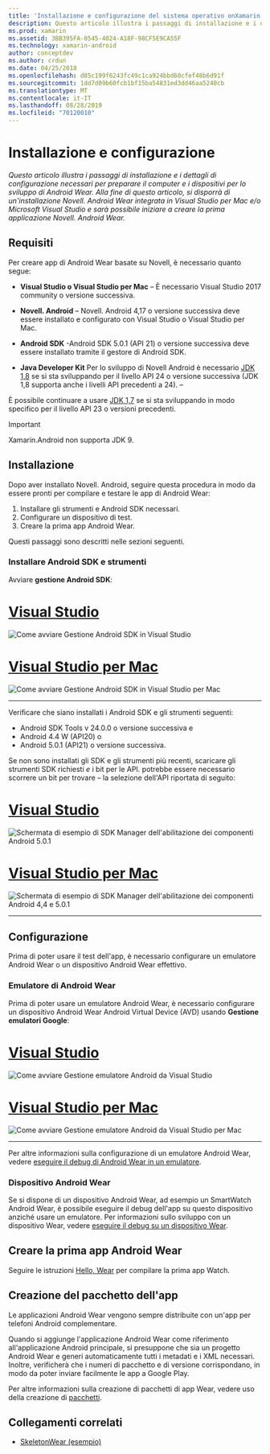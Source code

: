 ```yaml
---
title: 'Installazione e configurazione del sistema operativo onXamarin. Android '
description: Questo articolo illustra i passaggi di installazione e i dettagli di configurazione necessari per preparare il computer e i dispositivi per lo sviluppo di Android Wear. Alla fine di questo articolo, si disporrà di un'installazione Novell. Android Wear integrata in Visual Studio per Mac e/o Microsoft Visual Studio e sarà possibile iniziare a creare la prima applicazione Novell. Android Wear.
ms.prod: xamarin
ms.assetid: 3BB395FA-0545-4024-A18F-98CF5E9CA55F
ms.technology: xamarin-android
author: conceptdev
ms.author: crdun
ms.date: 04/25/2018
ms.openlocfilehash: d85c199f6243fc49c1ca924bbd60cfef48b6d91f
ms.sourcegitcommit: 1dd7d09b60fcb1bf15ba54831ed3dd46aa5240cb
ms.translationtype: MT
ms.contentlocale: it-IT
ms.lasthandoff: 08/28/2019
ms.locfileid: "70120010"
---
```

# <a name="setup-and-installation"></a>Installazione e configurazione

_Questo articolo illustra i passaggi di installazione e i dettagli di configurazione necessari per preparare il computer e i dispositivi per lo sviluppo di Android Wear. Alla fine di questo articolo, si disporrà di un'installazione Novell. Android Wear integrata in Visual Studio per Mac e/o Microsoft Visual Studio e sarà possibile iniziare a creare la prima applicazione Novell. Android Wear._

## <a name="requirements"></a>Requisiti

Per creare app di Android Wear basate su Novell, è necessario quanto segue:

- **Visual Studio o Visual Studio per Mac** &ndash; È necessario Visual Studio 2017 community o versione successiva.

- **Novell. Android** &ndash; Novell. Android 4,17 o versione successiva deve essere installato e configurato con Visual Studio o Visual Studio per Mac.

- **Android SDK** -Android SDK 5.0.1 (API 21) o versione successiva deve essere installato tramite il gestore di Android SDK.

- **Java Developer Kit** Per lo sviluppo di Novell Android è necessario [JDK 1,8](https://www.oracle.com/technetwork/java/javase/downloads/jdk8-downloads-2133151.html) se si sta sviluppando per il livello API 24 o versione successiva (JDK 1,8 supporta anche i livelli API precedenti a 24). &ndash;

È possibile continuare a usare [JDK 1,7](https://www.oracle.com/technetwork/java/javase/downloads/jdk7-downloads-1880260.html) se si sta sviluppando in modo specifico per il livello API 23 o versioni precedenti.

> [!IMPORTANT]
> Xamarin.Android non supporta JDK 9.

## <a name="installation"></a>Installazione

Dopo aver installato Novell. Android, seguire questa procedura in modo da essere pronti per compilare e testare le app di Android Wear: 

1. Installare gli strumenti e Android SDK necessari.
2. Configurare un dispositivo di test.
3. Creare la prima app Android Wear.

Questi passaggi sono descritti nelle sezioni seguenti.


### <a name="install-android-sdk-and-tools"></a>Installare Android SDK e strumenti 

Avviare **gestione Android SDK**: 

# <a name="visual-studiotabwindows"></a>[Visual Studio](#tab/windows)

![Come avviare Gestione Android SDK in Visual Studio](installation-images/vs/sdk-menu.png)

# <a name="visual-studio-for-mactabmacos"></a>[Visual Studio per Mac](#tab/macos)

![Come avviare Gestione Android SDK in Visual Studio per Mac](installation-images/xs/sdk-menu.png)

-----


Verificare che siano installati i Android SDK e gli strumenti seguenti:

- Android SDK Tools v 24.0.0 o versione successiva e
- Android 4.4 W (API20) o
- Android 5.0.1 (API21) o versione successiva.

Se non sono installati gli SDK e gli strumenti più recenti, scaricare gli strumenti SDK richiesti *e* i bit per le API. potrebbe essere necessario scorrere un bit per trovare &ndash; la selezione dell'API riportata di seguito: 

# <a name="visual-studiotabwindows"></a>[Visual Studio](#tab/windows)

![Schermata di esempio di SDK Manager dell'abilitazione dei componenti Android 5.0.1](installation-images/vs/sdk-select.png)

# <a name="visual-studio-for-mactabmacos"></a>[Visual Studio per Mac](#tab/macos)

![Schermata di esempio di SDK Manager dell'abilitazione dei componenti Android 4,4 e 5.0.1](installation-images/xs/sdk-select.png)

-----


## <a name="configuration"></a>Configurazione

Prima di poter usare il test dell'app, è necessario configurare un emulatore Android Wear o un dispositivo Android Wear effettivo. 


### <a name="android-wear-emulator"></a>Emulatore di Android Wear

Prima di poter usare un emulatore Android Wear, è necessario configurare un dispositivo Android Wear Android Virtual Device (AVD) usando **Gestione emulatori Google**:

# <a name="visual-studiotabwindows"></a>[Visual Studio](#tab/windows)

![Come avviare Gestione emulatore Android da Visual Studio](installation-images/vs/emulator-menu.png)

# <a name="visual-studio-for-mactabmacos"></a>[Visual Studio per Mac](#tab/macos)

![Come avviare Gestione emulatore Android da Visual Studio per Mac](installation-images/xs/emulator-menu.png)

-----

Per altre informazioni sulla configurazione di un emulatore Android Wear, vedere [eseguire il debug di Android Wear in un emulatore](~/android/wear/deploy-test/debug-on-emulator.md).


### <a name="android-wear-device"></a>Dispositivo Android Wear

Se si dispone di un dispositivo Android Wear, ad esempio un SmartWatch Android Wear, è possibile eseguire il debug dell'app su questo dispositivo anziché usare un emulatore. Per informazioni sullo sviluppo con un dispositivo Wear, vedere [eseguire il debug su un dispositivo Wear](~/android/wear/deploy-test/debug-on-device.md).


## <a name="create-your-first-android-wear-app"></a>Creare la prima app Android Wear

Seguire le istruzioni [Hello, Wear](~/android/wear/get-started/hello-wear.md) per compilare la prima app Watch.


## <a name="packaging-your-app"></a>Creazione del pacchetto dell'app

Le applicazioni Android Wear vengono sempre distribuite con un'app per telefoni Android complementare. 

Quando si aggiunge l'applicazione Android Wear come riferimento all'applicazione Android principale, si presuppone che sia un progetto Android Wear e generi automaticamente tutti i metadati e i XML necessari. Inoltre, verificherà che i numeri di pacchetto e di versione corrispondano, in modo da poter inviare facilmente le app a Google Play. 

Per altre informazioni sulla creazione di pacchetti di app Wear, vedere uso della creazione di [pacchetti](~/android/wear/deploy-test/packaging.md).


## <a name="related-links"></a>Collegamenti correlati

- [SkeletonWear (esempio)](https://docs.microsoft.com/samples/xamarin/monodroid-samples/wear-skeletonwear)
